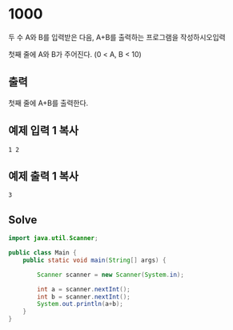# 1000

두 수 A와 B를 입력받은 다음, A+B를 출력하는 프로그램을 작성하시오입력

첫째 줄에 A와 B가 주어진다. (0 < A, B < 10)

## 출력

첫째 줄에 A+B를 출력한다.

## 예제 입력 1 복사

```
1 2

```

## 예제 출력 1 복사

```
3

```



## Solve

```java
import java.util.Scanner;

public class Main {
    public static void main(String[] args) {

        Scanner scanner = new Scanner(System.in);

        int a = scanner.nextInt();
        int b = scanner.nextInt();
        System.out.println(a+b);
    }
}
```

